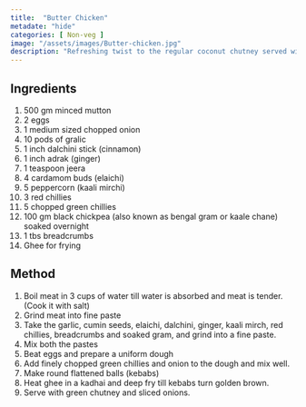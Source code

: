 ```yaml
---
title:  "Butter Chicken"
metadate: "hide"
categories: [ Non-veg ]
image: "/assets/images/Butter-chicken.jpg"
description: "Refreshing twist to the regular coconut chutney served with most south indian cuisine."
---
```

## Ingredients

1. 500 gm minced mutton
2. 2 eggs
3. 1 medium sized chopped onion
4. 10 pods of gralic
5. 1 inch dalchini stick (cinnamon)
6. 1 inch adrak (ginger)
7. 1 teaspoon jeera
8. 4 cardamom buds (elaichi)
9. 5 peppercorn (kaali mirchi)
10. 3 red chillies
11. 5 chopped green chillies
12. 100 gm black chickpea (also known as bengal gram or kaale chane) soaked overnight
13. 1 tbs breadcrumbs
14. Ghee for frying

## Method

1. Boil meat in 3 cups of water till water is absorbed and meat is tender. (Cook it with salt)
2. Grind meat into fine paste
3. Take the garlic, cumin seeds, elaichi, dalchini, ginger, kaali mirch, red chillies, breadcrumbs and soaked gram, and grind into a fine paste.
4. Mix both the pastes
5. Beat eggs and prepare a uniform dough
6. Add finely chopped green chillies and onion to the dough and mix well.
7. Make round flattened balls (kebabs) 
8. Heat ghee in a kadhai and deep fry till kebabs turn golden brown.
9. Serve with green chutney and sliced onions.